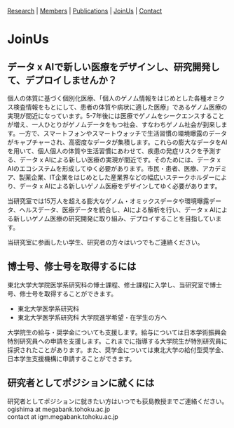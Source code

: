 [Research](https://ogishimalab.github.io/Research)  |  [Members](https://ogishimalab.github.io/Members)  |  [Publications](https://ogishimalab.github.io/Publications)  |  [JoinUs](https://ogishimalab.github.io/JoinUs)  |  [Contact](https://ogishimalab.github.io/Contact)

# JoinUs
## データ x AIで新しい医療をデザインし、研究開発して、デプロイしませんか？
個人の体質に基づく個別化医療、「個人のゲノム情報をはじめとした各種オミクス検査情報をもとにして、患者の体質や病状に適した医療」であるゲノム医療の実現が間近になっています。5-7年後には医療でゲノムをシークエンスすることが増え、一人ひとりがゲノムデータをもつ社会、すなわちゲノム社会が到来します。一方で、スマートフォンやスマートウォッチで生活習慣の環境曝露のデータがキャプチャーされ、高密度なデータが集積します。これらの膨大なデータをAIを用いて、個人個人の体質や生活習慣にあわせて、疾患の発症リスクを予測する、データ x AIによる新しい医療の実現が間近です。そのためには、データ x AIのエコシステムを形成してゆく必要があります。市民・患者、医療、アカデミア、製薬企業、IT企業をはじめとした産業界などの幅広いステークホルダーにより、データ x AIによる新しいゲノム医療をデザインしてゆく必要があります。

当研究室では15万人を超える膨大なゲノム・オミックスデータや環境曝露データ、ヘルスデータ、医療データを統合し、AIによる解析を行い、データ x AIによる新しいゲノム医療の研究開発に取り組み、デプロイすることを目指しています。

当研究室に参画したい学生、研究者の方々はいつでもご連絡ください。

## 博士号、修士号を取得するには
東北大学大学院医学系研究科の博士課程、修士課程に入学し、当研究室で博士号、修士号を取得することができます。

- 東北大学医学系研究科
- 東北大学医学系研究科 大学院進学希望・在学生の方へ

大学院生の給与・奨学金についても支援します。給与については日本学術振興会 特別研究員への申請を支援します。これまでに指導する大学院生が特別研究員に採択されたことがあります。また、奨学金については東北大学の給付型奨学金、日本学生支援機構に申請することができます。

## 研究者としてポジションに就くには
研究者としてポジションに就きたい方はいつでも荻島教授までご連絡ください。
ogishima at megabank.tohoku.ac.jp  
contact at igm.megabank.tohoku.ac.jp
